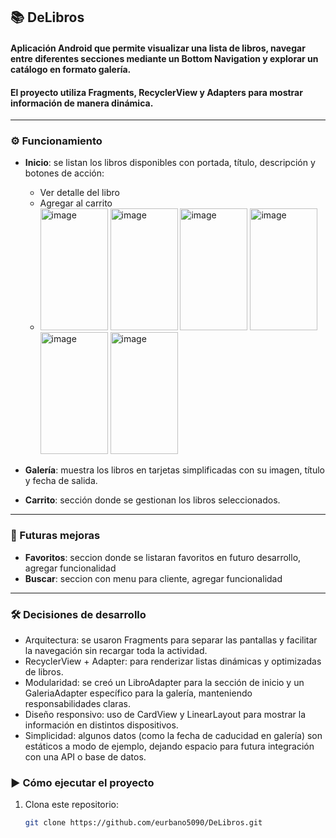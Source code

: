 ## 📚 DeLibros
#### Aplicación Android que permite visualizar una lista de libros, navegar entre diferentes secciones mediante un **Bottom Navigation** y explorar un **catálogo en formato galería**.  
#### El proyecto utiliza **Fragments**, **RecyclerView** y **Adapters** para mostrar información de manera dinámica.
---
### ⚙️ Funcionamiento

- **Inicio**: se listan los libros disponibles con portada, título, descripción y botones de acción:
  - Ver detalle del libro
  - Agregar al carrito
  - <img width="108" height="195" alt="image" src="https://github.com/user-attachments/assets/f43a6dec-ded7-4305-aca8-a8230d9801ca" /> <img width="108" height="195" alt="image" src="https://github.com/user-attachments/assets/517e5dc2-7dbd-46aa-8a5c-dc1502093b4c" />  <img width="108" height="195" alt="image" src="https://github.com/user-attachments/assets/ba84a16f-6677-4189-8888-cb168fa7cd50" /> <img width="108" height="195" alt="image" src="https://github.com/user-attachments/assets/f8762590-8671-4941-a16f-c1f09185b542" /><img width="108" height="195" alt="image" src="https://github.com/user-attachments/assets/46742a4d-c530-4f0c-8a44-26774cff4e05" /> <img width="108" height="195" alt="image" src="https://github.com/user-attachments/assets/a763bdcc-d0e3-460e-ac64-f0379a22f173" />



- **Galería**: muestra los libros en tarjetas simplificadas con su imagen, título y fecha de salida.
- **Carrito**: sección donde se gestionan los libros seleccionados.
---
### 🚀 Futuras mejoras
- **Favoritos**: seccion donde se listaran favoritos en futuro desarrollo, agregar funcionalidad
- **Buscar**: seccion con menu para cliente, agregar funcionalidad
---
### 🛠️ Decisiones de desarrollo

-  Arquitectura: se usaron Fragments para separar las pantallas y facilitar la navegación sin recargar toda la actividad.
- RecyclerView + Adapter: para renderizar listas dinámicas y optimizadas de libros.
- Modularidad: se creó un LibroAdapter para la sección de inicio y un GaleriaAdapter específico para la galería, manteniendo responsabilidades claras.
- Diseño responsivo: uso de CardView y LinearLayout para mostrar la información en distintos dispositivos.
- Simplicidad: algunos datos (como la fecha de caducidad en galería) son estáticos a modo de ejemplo, dejando espacio para futura integración con una API o base de datos.
### ▶️ Cómo ejecutar el proyecto

1. Clona este repositorio:
   ```bash
   git clone https://github.com/eurbano5090/DeLibros.git

